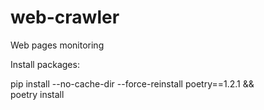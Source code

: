 # web-crawler
Web pages monitoring

Install packages:

pip install --no-cache-dir --force-reinstall poetry==1.2.1 && \
    poetry install
